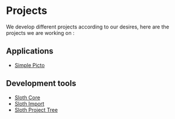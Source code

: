 # Projects

We develop different projects according to our desires, here are the projects we are working on :

## Applications

- [Simple Picto](/en-US/projects/simple-picto/)

## Development tools

- [Sloth Core](/en-US/projects/sloth-core/)
- [Sloth Import](/en-US/projects/sloth-import/)
- [Sloth Project Tree](/en-US/projects/sloth-project-tree/)

